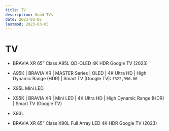 ```yaml
---
title: TV
description: Good TVs
date: 2023-03-05
lastmod: 2023-03-05
---
```


# TV

- BRAVIA XR 65” Class A95L QD-OLED 4K HDR Google TV (2023)
- A95K | BRAVIA XR | MASTER Series | OLED | 4K Ultra HD | High Dynamic Range (HDR) | Smart TV (Google TV): `₹322,990.00`

- X95L Mini LED
- X95K | BRAVIA XR | Mini LED | 4K Ultra HD | High Dynamic Range (HDR) | Smart TV (Google TV)

- X93L

- BRAVIA XR 65” Class X90L Full Array LED 4K HDR Google TV (2023)
